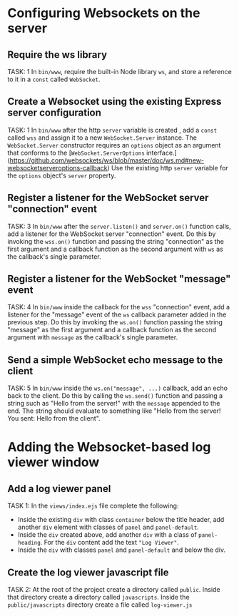 # Configuring Websockets on the server

## Require the ws library
TASK: 1
In `bin/www`, require the built-in Node library `ws`, and store a reference to it 
in a `const` called `WebSocket`.

## Create a Websocket using the existing Express server configuration
TASK: 1
In `bin/www` after the http `server` variable is created , add a `const` called `wss` and assign it to a new 
`WebSocket.Server` instance. The `WebSocket.Server` constructor requires an `options` object as an argument that conforms to the [`WebSocket.ServerOptions` interface.] (https://github.com/websockets/ws/blob/master/doc/ws.md#new-websocketserveroptions-callback) Use the existing http `server` variable
for the `options` object's `server` property.

## Register a listener for the WebSocket server "connection" event
TASK: 3
In `bin/www` after the `server.listen()` and `server.on()` function calls, add a listener for the WebSocket server "connection" event. Do this by invoking the `wss.on()` function and passing the string "connection" as the first argument and a callback function as the second argument with `ws` as the callback's single parameter.

## Register a listener for the WebSocket "message" event
TASK: 4
In `bin/www` inside the callback for the `wss` "connection" event, add a listener for the "message" event of the `ws` callback parameter added in the previous step. Do this by invoking the `ws.on()` function passing the string "message" as the first argument and a callback function as the second argument with `message` as the callback's single parameter.

## Send a simple WebSocket echo message to the client
TASK: 5
In `bin/www` inside the `ws.on("message", ...)` callback, add an echo back to the client. Do this by calling the `ws.send()` function and passing a string such as "Hello from the server!" with the `message` appended to the end. The string should evaluate to something like "Hello from the server! You sent: Hello from the client".




# Adding the Websocket-based log viewer window

## Add a log viewer panel
TASK 1:
In the `views/index.ejs`  file complete the following:
* Inside the existing `div` with class `container` below the title header, add another `div` 
  element with classes of `panel` and `panel-default`.
* Inside the `div` created above, add another `div` with a class of `panel-heading`. 
  For the `div` content add the text `"Log Viewer"`.
* Inside the `div` with classes `panel` and `panel-default` and below the div.

## Create the log viewer javascript file
TASK 2:
At the root of the project create a directory called `public`. Inside that directory 
create a directory called `javascripts`.
Inside the `public/javascripts` directory create a file called `log-viewer.js`

